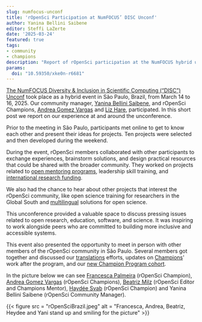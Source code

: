 ```yaml
---
slug: numfocus-unconf
title: 'rOpenSci Participation at NumFOCUS’ DISC Unconf'
author: Yanina Bellini Saibene
editor: Steffi LaZerte
date: '2025-03-24'
featured: true
tags:
- community
- champions
description: "Report of rOpenSci participation at the NumFOCUS hybrid unconference"
params:
  doi: "10.59350/xke0n-r6681"
---
```


[The NumFOCUS Diversity & Inclusion in Scientific Computing (“DISC”) Unconf](https://numfocus.github.io/disc-unconference-2025/) took place as a hybrid event in São Paulo, Brazil, from March 14 to 16, 2025. 
Our community manager, [Yanina Bellini Saibene](/author/yanina-bellini-saibene/), and rOpenSci Champions, [Andrea Gomez Vargas](/author/andrea-gomez-vargas/) and [Liz Hare](/author/liz-hare/), participated.
In this short post we report on our experience at and around the unconference.

Prior to the meeting in São Paulo, participants met online to get to know each other and present their ideas for projects. 
Ten projects were selected and then developed during the weekend.

During the event, rOpenSci members collaborated with other participants to exchange experiences, brainstorm solutions, and design practical resources that could be shared with the broader community. 
They worked on projects related to [open mentoring programs](https://numfocus.github.io/disc-unconference-2025-projects/en/creating_an_open_mentorship_initiative.html), leadership skill training, and [international research funding](https://numfocus.github.io/disc-unconference-2025-projects/en/navigating-funding-landscape.html).  

We also had the chance to hear about other projects that interest the rOpenSci community, like open science training for researchers in the Global South and [multilingual](/multilingual-publishing/) solutions for open science.    

This unconference provided a valuable space to discuss pressing issues related to open research, education, software, and science. 
It was inspiring to work alongside peers who are committed to building more inclusive and accessible systems.

This event also presented the opportunity to meet in person with other members of the rOpenSci community in São Paulo. Several members got together and discussed our [translations](/multilingual-publishing/) efforts, updates on [Champions](/champions)' work after the program, and our [new Champion Program cohort](/blog/2025/03/10/champeons-latin-america/). 

In the picture below we can see [Francesca Palmeira](/author/francesca-belem-lopes-palmeira/) (rOpenSci Champion), [Andrea Gomez Vargas](/author/andrea-gomez-vargas/) (rOpenSci Champions), [Beatriz Milz](/author/beatriz-milz/) (rOpenSci Editor and Champions Mentor), [Haydée Svab](/author/haydée-svab/) (rOpenSci Champion) and Yanina Bellini Saibene (rOpenSci Community Manager).  

{{< figure src = "rOpenSciBrazil.jpeg" alt = "Francesca, Andrea, Beatriz, Heydee and Yani stand up and smiling for the picture" >}}
